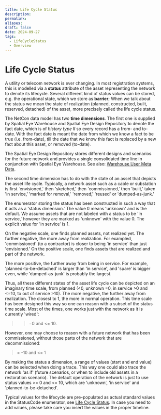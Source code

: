 ```yaml
---
title: Life Cycle Status
description: 
permalink: 
aliases: 
draft: false
date: 2024-09-27
tags:
  - LifeCycleStatus
  - Overview
---
```

# Life Cycle Status


A utility or telecom network is ever changing. In most registration systems, this is modelled via a **status** attribute of the asset representing the network to denote its lifecycle. Several different kind of status values can be stored, e.g. the operational state, which we store as **barrier**; When we talk about the status we mean the state of realization (planned, constructed, built, reserved, detached) of the asset, more precisely called the life cycle status.

The NetCon data model has two **time dimensions**. The first one is supplied by Spatial Eye Warehouse and Spatial Eye Design Repository to denote the fact date, which is of _history type II_ so every record has a from- and to- date. With the fact date is meant the date from which we know a fact to be true (i.e. from-date), till the date that we know this fact is replaced by a new fact about this asset, or removed (to-date).

The Spatial Eye Design Repository stores different designs and scenarios for the future network and provides a single consolidated time line in conjunction with Spatial Eye Warehouse. See also: [Warehouse User Meta Data](#https://documentation.geospatialanalysis.online/gsawarehouse/5_3_1/en/143117a0-d822-42f1-ae69-a484a2db0efa.htm).

The second time dimension has to do with the state of an asset that depicts the asset life cycle. Typically, a network asset such as a cable or substation is first 'envisioned,' then 'sketched,' then 'commissioned,' then 'built,' taken 'in service,' 'marked for removal,' 'removed,' 'reused' or 'dumped-as-junk.'

The enumerator storing the status has been constructed in such a way that it acts as a 'status dimension.' The value 0 means 'unknown' and is the default. We assume assets that are not labeled with a status to be 'in service,' however they are marked as 'unknown' with the value 0. The explicit value for 'in service' is 1.

On the negative scale, one finds planned assets, not realized yet. The further negative, the more away from realization. For exampled, 'commissioned' (to a contractor) is closer to being 'in service' than just 'envisioned.' On the positive scale, one finds assets that are realized and part of the network.

The more positive, the further away from being in service. For example, 'planned-to-be-detached' is larger than 'in service', and 'spare' is bigger even, while 'dumped-as-junk' is probably the largest.

Thus, all these different states of the asset life cycle can be depicted on an imaginary time scale, from planned (<0, unknown =0, in service >0 and <=10, to out of service >10). The more negative, the further away from realization. The closest to 1, the more in normal operation. This time scale has been designed this way so one can reason with a subset of the status time scale. Most of the times, one works just with the network as it is currently 'wired':
>	>=0 and <= 10.

However, one may choose to reason with a future network that has been commissioned, without those parts of the network that are decommissioned:
>	= -10 and <= 1

By making the status a dimension, a range of values (start and end value) can be selected when doing a trace. This way one could also trace the network 'as if' (future scenarios, or when to include old assets in a restoration scenario). The default operation of the network is just to use status values >= 0 and <= 10, which are 'unknown', 'in service' and 'planned-to-be-detached'.

Typical values for the lifecycle are pre-populated as actual standard values in the StatusCode enumerator, see [Life Cycle Status](Life%2520Cycle%2520Status.md##netcon-status-enumerator). In case you need to add values, please take care you insert the values in the proper timeline.

